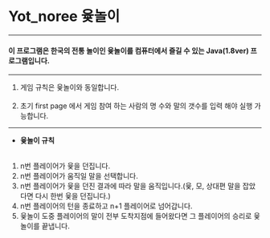 # Yot_noree 윷놀이
***
#### 이 프로그램은 한국의 전통 놀이인 윷놀이를 컴퓨터에서 즐길 수 있는 Java(1.8ver) 프로그램입니다.
***
1. 게임 규칙은 윷놀이와 동일합니다.  <br><br>
2. 초기 first page 에서 게임 참여 하는 사람의 명 수와 말의 갯수를 입력 해야 실행 가능합니다.
***
- **윷놀이 규칙** <br><br>
1. n번 플레이어가 윷을 던집니다.<br>
2. n번 플레이어가 움직일 말을 선택합니다.<br>
3. n번 플레이어가 윷을 던진 결과에 따라 말을 움직입니다.(윷, 모, 상대편 말을 잡았다면 다시 한번 윷을 던집니다.) <br>
4. n번 플레이어의 턴을 종료하고 n+1 플레이어로 넘어갑니다.<br>
5. 윷놀이 도중 플레이어의 말이 전부 도착지점에 들어왔다면 그 플레이어의 승리로 윷놀이를 끝냅니다.<br>
